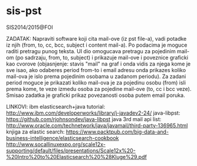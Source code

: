 sis-pst
=======
SIS2014/2015@FOI

ZADATAK:
Napraviti software koji cita mail-ove (iz pst file-a), vadi potadke iz njih (from, to, cc, bcc, subject i content mail-a). Po podacima je moguce raditi pretragu punog teksta.
UI dio omogucava pretragu za pojedinim mail-om (po sadrzaju, from, to, subject) i prikazuje mail-ove i poveznice graficki kao cvorove (objasnjenje: stavis "mail" na graf i onda vidis za njega kome je sve isao, ako odaberes period from-to i email adresu onda prikazes koliko mail-ova je islo prema pojedinim osobama u zadanom periodu). Za zadani period moguce je prikazati koliko mail-ova je za pojedinu osobu (from) isli prema kome, te veze izmedu osoba za pojedine mail-ove (to, cc i bcc veze). Smisao zadatka je graficki prikaz povezanosti osoba putem email poruka.


LINKOVI:
ibm elasticsearch+java tutorial:
  http://www.ibm.com/developerworks/library/j-javadev2-24/
java-libpst:
  https://github.com/rjohnsondev/java-libpst
java 3rd mail api list:
  http://www.oracle.com/technetwork/java/javamail/third-party-136965.html
knjiga za elastic search:
  https://www.packtpub.com/big-data-and-business-intelligence/elasticsearch-cookbook
http://www.socallinuxexpo.org/scale12x-supporting/default/files/presentations/Scale12x%20-%20Intro%20to%20Elasticsearch%20%28Kluge%29.pdf
